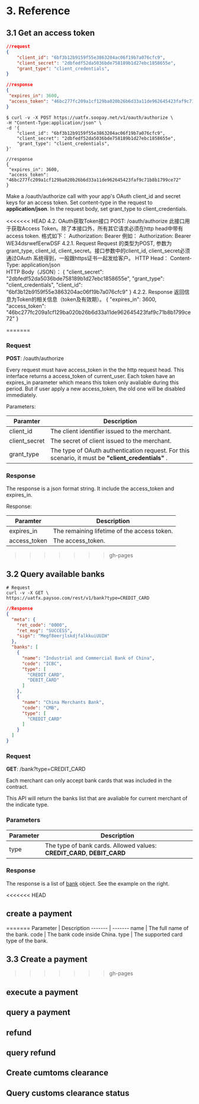 # 3. Reference

## 3.1 Get an access token

```json
//request
{
    "client_id": "6bf3b12b9159f55e3863204ac06f19b7a076cfc9",
    "client_secret": "2dbfedf52da5036bde758189b1d27ebc1858655e",
    "grant_type": "client_credentials",
}

//response
{
 "expires_in": 3600,
 "access_token": "46bc277fc209a1cf129ba020b26b6d33a11de962645423faf9c71b8b1799ce72"
}

```

```shell
$ curl -v -X POST https://uatfx.soopay.net/v1/oauth/authorize \
-H "Content-Type:application/json" \
-d '{
    "client_id": "6bf3b12b9159f55e3863204ac06f19b7a076cfc9",
    "client_secret": "2dbfedf52da5036bde758189b1d27ebc1858655e",
    "grant_type": "client_credentials",
}'

//response
{
 "expires_in": 3600,
 "access_token": "46bc277fc209a1cf129ba020b26b6d33a11de962645423faf9c71b8b1799ce72"
}

```

Make a /oauth/authorize call with your app's OAuth client_id and secret keys for an access token. Set content-type in the request to **application/json**. In the request body, set grant_type to client_credentials. 

<<<<<<< HEAD
4.2.	OAuth获取Token接口
POST: /oauth/authorize
此接口用于获取Access Token。除了本接口外，所有其它请求必须在http head中带有access token. 格式如下：
Authorization: Bearer <Access-Token> 
例如：
	Authorization: Bearer WE34dsrwefEerwDSF 
4.2.1.	Request
Request 的类型为POST, 参数为grant_type, client_id, client_secret。接口参数中的client_id, client_secret必须通过OAuth 系统得到，一般跟https证书一起发给客户。
 HTTP Head：
Content-Type: application/json  
HTTP Body（JSON）：
{
	"client_secret": "2dbfedf52da5036bde758189b1d27ebc1858655e",
	"grant_type": "client_credentials",
	"client_id": "6bf3b12b9159f55e3863204ac06f19b7a076cfc9"
}
4.2.2.	Response
返回信息为Token的相关信息（token及有效期）。
{
 "expires_in": 3600,
"access_token": "46bc277fc209a1cf129ba020b26b6d33a11de962645423faf9c71b8b1799ce72"
}


=======
### Request

**POST**: /oauth/authorize

Every request must have access_token in the the http request head. This interface returns a access_token of current_user. Each token have an expires_in parameter which means this token only avaliable during this period. But if user apply a new access_token, the old one will be disabled immediately.

Parameters:

Paramter | Description
------- | -------
client_id | The client identifier issued to the merchant. 
client_secret | The secret of client issued to the merchant. 
grant_type | The type of OAuth authentication request. For this scenario, it must be **"client_credentials"** .

### Response

The response is a json format string. It include the access_token and expires_in. 

Response:

Paramter | Description
------- | -------
expires_in | The remaining lifetime of the access token.
access_token | The access_token.
>>>>>>> gh-pages

## 3.2 Query available banks

```shell
# Request
curl -v -X GET \
https://uatfx.paysoo.com/rest/v1/bank?type=CREDIT_CARD
```

```json
//Response
{
  "meta": {
    "ret_code": "0000",
    "ret_msg": "SUCCESS",
    "sign": "Megf8eerjlskdjfalkkuiUUIH"
  },
  "banks": [
    {
      "name": "Industrial and Commercial Bank of China",
      "code": "ICBC",
      "type": [
        "CREDIT_CARD",
        "DEBIT_CARD"
      ]
    },
    {
      "name": "China Merchants Bank",
      "code": "CMB",
      "type": [
        "CREDIT_CARD"
      ]
    }
  ]
}
```

### Request

**GET**: /bank?type=CREDIT_CARD

Each merchant can only accept bank cards that was included in the contract.

This API will return the banks list that are avaliable for current merchant of the indicate type.

### Parameters

Parameter | Description
----------|------------
type | The type of bank cards. Allowed values: **CREDIT_CARD**, **DEBIT_CARD**

### Response

The response is a list of [bank](#bank) object. See the example on the right.

<<<<<<< HEAD
## create a payment
=======
Parameter | Description
------- | -------
name | The full name of the bank.
code | The bank code inside China.
type | The supported card type of the bank.


## 3.3 Create a payment

>>>>>>> gh-pages


## execute a payment


## query a payment



## refund



## query refund


## Create cumtoms clearance



## Query customs clearance status





